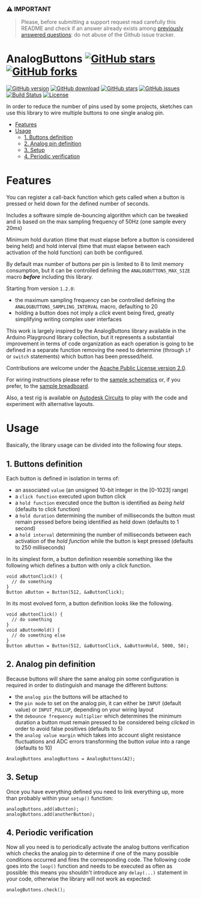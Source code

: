### ⚠ **IMPORTANT**

> Please, before submitting a support request read carefully this README and check if an answer already exists among [previously answered questions](https://github.com/rlogiacco/AnalogButtons/discussions): do not abuse of the Github issue tracker.

<!-- omit in toc -->
<h1>
  AnalogButtons
  <a href=https://github.com/rlogiacco/AnalogButtons/stargazers><img alt="GitHub stars" src=https://img.shields.io/github/stars/rlogiacco/AnalogButtons.svg?style=social&label=Star /></a>
  <a href=https://github.com/rlogiacco/AnalogButtons/network><img alt="GitHub forks" src=https://img.shields.io/github/forks/rlogiacco/AnalogButtons.svg?style=social&label=Fork /></a>
</h1>

[![GitHub version](https://img.shields.io/github/release/rlogiacco/AnalogButtons.svg)](https://github.com/rlogiacco/AnalogButtons/releases)
[![GitHub download](https://img.shields.io/github/downloads/rlogiacco/AnalogButtons/total.svg)](https://github.com/rlogiacco/AnalogButtons/releases/latest)
[![GitHub stars](https://img.shields.io/github/stars/rlogiacco/AnalogButtons.svg)](https://github.com/rlogiacco/AnalogButtons/stargazers)
[![GitHub issues](https://img.shields.io/github/issues/rlogiacco/AnalogButtons.svg)](https://github.com/rlogiacco/AnalogButtons/issues)
[![Build Status](https://github.com/rlogiacco/AnalogButtons/actions/workflows/main.yml/badge.svg)](https://github.com/rlogiacco/AnalogButtons/actions/workflows/main.yml)
[![License](https://img.shields.io/badge/license-LGPL%203-blue.svg)](https://github.com/rlogiacco/AnalogButtons/blob/master/LICENSE)


In order to reduce the number of pins used by some projects, sketches can use this library to wire multiple buttons to one single analog pin.

<!-- toc -->

- [Features](#features)
- [Usage](#usage)
  - [1. Buttons definition](#1-buttons-definition)
  - [2. Analog pin definition](#2-analog-pin-definition)
  - [3. Setup](#3-setup)
  - [4. Periodic verification](#4-periodic-verification)

<!-- tocstop -->

# Features

You can register a call-back function which gets called when a button is pressed or held down for the defined number of seconds.

Includes a software simple de-bouncing algorithm which can be tweaked and is based on the max sampling frequency of 50Hz (one sample every 20ms)
 
Minimum hold duration (time that must elapse before a button is considered being held) and hold interval (time that must elapse between each activation of the hold function) can both be configured.

By default max number of buttons per pin is limited to 8 to limit memory consumption, but it can be controlled defining the `ANALOGBUTTONS_MAX_SIZE` macro ***before*** including this library.

Starting from version `1.2.0`:

* the maximum sampling frequency can be controlled defining the `ANALOGBUTTONS_SAMPLING_INTERVAL` macro, defaulting to 20
* holding a button does not imply a *click* event being fired, greatly simplifying writing complex user interfaces 

This work is largely inspired by the AnalogButtons library available in the Arduino Playground library collection, but it represents a substantial improvement in terms of code organization as each operation is going to be defined in a separate function removing the need to determine (through `if` or `switch` statements) which button has been pressed/held.

Contributions are welcome under the [Apache Public License version 2.0](http://www.apache.org/licenses/LICENSE-2.0.html).

For wiring instructions please refer to the [sample schematics](https://raw.githubusercontent.com/rlogiacco/AnalogButtons/master/schematic.png) or, if you prefer, to the [sample breadboard](https://raw.githubusercontent.com/rlogiacco/AnalogButtons/master/breadboard.png).

Also, a test rig is available on [Autodesk Circuits](https://circuits.io/circuits/4718116-analogbuttons) to play with the code and experiment with alternative layouts.

# Usage

Basically, the library usage can be divided into the following four steps. 

## 1. Buttons definition


Each button is defined in isolation in terms of:

* an associated `value` (an unsigned 10-bit integer in the [0-1023] range)
* a `click function` executed upon button click
* a `hold function` executed once the button is identified as *being held* (defaults to click function)
* a `hold duration` determining the number of milliseconds the button must remain pressed before being identified as held down (defaults to 1 second)
* a `hold interval` determining the number of milliseconds between each activation of the *hold function* while the button is kept pressed (defaults to 250 milliseconds)

In its simplest form, a button definition resemble something like the following which defines a button with only a click function.

```
void aButtonClick() {
  // do something
}
Button aButton = Button(512, &aButtonClick);
```

In its most evolved form, a button definition looks like the following.


```
void aButtonClick() {
  // do something
}
void aButtonHold() {
  // do something else
}
Button aButton = Button(512, &aButtonClick, &aButtonHold, 5000, 50);
```


## 2. Analog pin definition

Because buttons will share the same analog pin some configuration is required in order to distinguish and manage the different buttons:

* the `analog pin` the buttons will be attached to
* the `pin mode` to set on the analog pin, it can either be `INPUT` (default value) or `INPUT_PULLUP`, depending on your wiring layout
* the `debounce frequency multiplier` which determines the minimum duration a button must remain pressed to be considered being *clicked* in order to avoid false positives (defaults to 5)
* the `analog value margin` which takes into account slight resistance fluctuations and ADC errors transforming the button *value* into a range (defaults to 10)

```
AnalogButtons analogButtons = AnalogButtons(A2);
```

## 3. Setup

Once you have everything defined you need to link everything up, more than probably within your `setup()` function:

```
analogButtons.add(aButton);
analogButtons.add(anotherButton);
```


## 4. Periodic verification

Now all you need is to periodically activate the analog buttons verification which checks the analog pin to determine if one of the many possible conditions occurred and fires the corresponding code. The following code goes into the `loop()` function and needs to be executed as often as possible: this means you shouldn't introduce any `delay(...)` statement in your code, otherwise the library will not work as expected: 

```
analogButtons.check();
```
